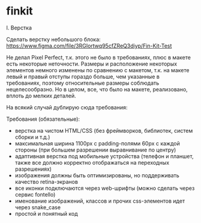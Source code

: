 # finkit

I. Верстка

Сделать верстку небольшого блока:
https://www.figma.com/file/3RGIortwq95cfZReQ3diyp/Fin-Kit-Test

Не делал Pixel Perfect, т.к. этого не было в требованиях, плюс в макете есть некоторые неточности.
Размеры и расположение некоторых элементов немного изменены по сравнению с макетом, т.к. на макете левый и правый отступы гораздо больше,
чем указанные в требованиях, поэтому относительные размеры соблюдать нецелесообразно.
Но в целом, все, что было на макете, реализовано, вплоть до мелких деталей.

На всякий случай дублирую сюда требования:

Требования (обязательные):
- верстка на чистом HTML/CSS (без фреймворков, библиотек, систем сборки и т.д.)
- максимальная ширина 1100px с padding-полями 60px с каждой стороны (при большем разрешении выравнивание по центру)
- адаптивная верстка под мобильные устройства (телефон и планшет, также все должно корректно отображаться на переходных разрешениях)
- изображения должны быть оптимизированы, но поддерживать качество retina-экранов
- все иконки подключаются через web-шрифты (можно сделать через сервис fontello)
- именование изображений, классов и прочих css-элементов идет через snake_case
- простой и понятный код
